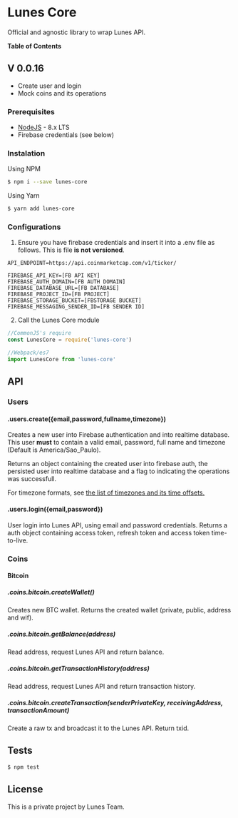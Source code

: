 # Lunes Core

Official and agnostic library to wrap Lunes API.

**Table of Contents**

## V 0.0.16
- Create user and login
- Mock coins and its operations

### Prerequisites
- [NodeJS](http://nodejs.org) - 8.x LTS
- Firebase credentials (see below)

### Instalation
Using NPM
```sh
$ npm i --save lunes-core
```
Using Yarn
```sh
$ yarn add lunes-core
```
### Configurations
1.  Ensure you have firebase credentials and insert it into a .env file as follows. This is file **is not versioned**.

```
API_ENDPOINT=https://api.coinmarketcap.com/v1/ticker/

FIREBASE_API_KEY=[FB API KEY]
FIREBASE_AUTH_DOMAIN=[FB AUTH DOMAIN]
FIREBASE_DATABASE_URL=[FB DATABASE]
FIREBASE_PROJECT_ID=[FB PROJECT]
FIREBASE_STORAGE_BUCKET=[FBSTORAGE BUCKET]
FIREBASE_MESSAGING_SENDER_ID=[FB SENDER ID]
```

2. Call the Lunes Core module

```javascript
//CommonJS's require
const LunesCore = require('lunes-core')

//Webpack/es7
import LunesCore from 'lunes-core'
```

## API

### Users

#### .users.create({email,password,fullname,timezone})
Creates a new user into Firebase authentication and into realtime database. This user **must** to contain a valid email, password, full name and timezone (Default is America/Sao_Paulo).

Returns an object containing the created user into firebase auth, the persisted user into realtime database and a flag to indicating the operations was successfull.

For timezone formats, see [the list of timezones and its time offsets.](https://en.wikipedia.org/wiki/List_of_tz_database_time_zones#List "the list of timezones and its time offsets.")

#### .users.login({email,password})

User login into Lunes API, using email and password credentials. Returns a auth object containing access token, refresh token and access token time-to-live.

### Coins

#### Bitcoin

##### .coins.bitcoin.createWallet()

Creates new BTC wallet. Returns the created wallet (private, public, address and wif).

##### .coins.bitcoin.getBalance(address)
Read address, request Lunes API and return balance.

##### .coins.bitcoin.getTransactionHistory(address)
Read address, request Lunes API and return transaction history.

##### .coins.bitcoin.createTransaction(senderPrivateKey, receivingAddress, transactionAmount)
Create a raw tx and broadcast it to the Lunes API. Return txid.

## Tests

```sh
$ npm test
```

## License

This is a private project by Lunes Team.

